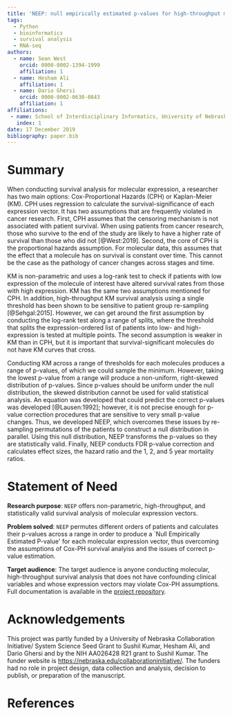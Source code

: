 ```yaml
---
title: 'NEEP: null empirically estimated p-values for high-throughput molecular survival analysis'
tags:
  - Python
  - bioinformatics
  - survival analysis
  - RNA-seq
authors:
  - name: Sean West
    orcid: 0000-0002-1394-1999
    affiliation: 1
  - name: Hesham Ali
    affiliation: 1
  - name: Dario Ghersi
    orcid: 0000-0002-0630-0843
    affiliation: 1
affiliations:
 - name: School of Interdisciplinary Informatics, University of Nebraska at Omaha
   index: 1
date: 17 December 2019
bibliography: paper.bib
---
```


# Summary

When conducting survival analysis for molecular expression, a researcher has
two main options: Cox-Proportional Hazards (CPH) or Kaplan-Meier (KM). CPH uses regression to
calculate the survival-significance of each expression vector. It has two 
assumptions that are frequently violated in cancer research. First, CPH 
assumes that the censoring mechanism is not associated with patient survival.
When using patients from cancer research, those who survive to the end of 
the study are likely to have a higher rate of survival than those who did
not [@West:2019]. Second, the core of CPH is the proportional hazards assumption. 
For molecular data, this assumes that the effect that a molecule has on survival
is constant over time. This cannot be the case as the pathology of cancer
changes across stages and time. 

KM is non-parametric and uses a log-rank test to check if patients with
low expression of the molecule of interest have altered survival rates 
from those with high expression. KM has the same two assumptions mentioned
for CPH. In addition, high-throughput KM survival analysis
using a single threshold has been shown to be sensitive to patient group
re-sampling [@Sehgal:2015]. However, we can get around the first assumption by conducting
the log-rank test along a range of splits, where the threshold that 
splits the expression-ordered list of patients into low- and high-expression
is tested at multiple points.  The second assumption is weaker in KM than
in CPH, but it is important that survival-significant molecules do not 
have KM curves that cross. 
 
Conducting KM across a range of thresholds for each molecules produces a
range of p-values, of which we could sample the minimum. However, 
taking the lowest p-value from a range will produce a non-uniform, 
right-skewed distribution of p-values. Since p-values should be uniform
under the null distribution, the skewed distribution cannot be used for
valid statistical analysis.
An equation was developed that could predict the correct p-values was
developed [@Lausen:1992]; however, it is not precise enough for p-value correction
procedures that are sensitive to very small p-value changes. Thus, we 
developed NEEP, which overcomes these issues by re-sampling permutations
of the patients to construct a null distribution in parallel. Using this
null distribution, NEEP transforms the p-values so they are statistically
valid. Finally, NEEP conducts FDR p-value correction and calculates 
effect sizes, the hazard ratio and the 1, 2, and 5 year mortality
ratios.


# Statement of Need 

**Research purpose**: `NEEP` offers non-parametric, high-throughput, and statistically valid survival analysis of molecular expression vectors.

**Problem solved**: `NEEP` permutes different orders of patients and calculates their p-values across a range in order to produce a `Null Empirically Estimated P-value' for each molecular expression vector, thus overcoming the assumptions of Cox-PH survival analyiss and the issues of correct p-value estimation. 

**Target audience**: The target audience is anyone conducting molecular, high-throughput survival analysis that does not have confounding clinical variables and whose expression vectors may violate Cox-PH assumptions. Full documentation is available in the [project repository](https://github.com/thecodingdoc/neep).


# Acknowledgements 

This project was partly funded by a
University of Nebraska Collaboration Initiative/
System Science Seed Grant to Sushil Kumar, Hesham Ali, and Dario Ghersi and
by the NIH AA026428 R21 grant to Sushil Kumar. The funder
website is https://nebraska.edu/collaborationinitiative/. The funders had no role in project design,
data collection and analysis, decision to publish, or
preparation of the manuscript.

# References